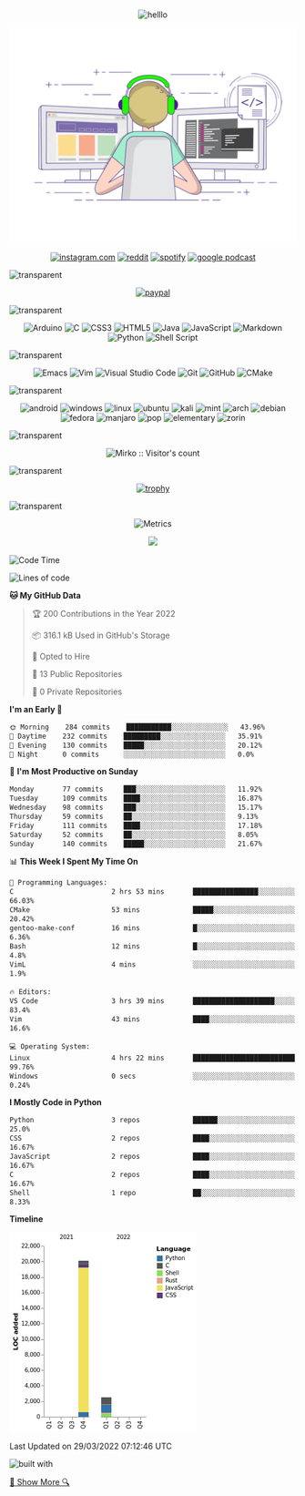 #
 
<div align="center">
 
![helllo](https://readme-typing-svg.herokuapp.com/?lines=Hello,+There!+👋;I'm+Mirko+Rovere&center=true&size=30)

![gif](https://github.com/M0-san/M0-san/blob/master/coding.gif?raw=true)

 
[![instagram.com](https://img.shields.io/badge/Instagram-E4405F?style=for-the-badge&logo=instagram&logoColor=white)](https://instagram.com/mirko_rovere/)
[![reddit](https://img.shields.io/badge/Reddit-FF4500?style=for-the-badge&logo=reddit&logoColor=white)](https://reddit.com/user/mirkou)
[![spotify](https://img.shields.io/badge/Spotify-1ED760?&style=for-the-badge&logo=spotify&logoColor=white)](https://open.spotify.com/show/58cchaSIqWwuQ9pRYeX4kY)
[![google podcast](https://img.shields.io/badge/Google_Podcasts-4285F4?style=for-the-badge&logo=google-podcasts&logoColor=white)](https://www.google.com/podcasts?feed=aHR0cHM6Ly9hbmNob3IuZm0vcy8zZTQ0ZTMzMC9wb2RjYXN0L3Jzcw==)

</div>

![transparent](https://capsule-render.vercel.app/api?type=transparent&fontColor=703ee5&text=Support&height=150&fontSize=60&desc=My%20Work&descAlignY=75&descAlign=60)

<div align="center">

[![paypal](https://img.shields.io/badge/PayPal-00457C?style=for-the-badge&logo=paypal&logoColor=white)](https://paypal.me/stupidamentepod)

</div>

![transparent](https://capsule-render.vercel.app/api?type=transparent&fontColor=703ee5&text=Language&height=150&fontSize=60&desc=That%20I%20Know&descAlignY=75&descAlign=60)

<div align="center">

![Arduino](https://img.shields.io/badge/-Arduino-00979D?style=for-the-badge&logo=Arduino&logoColor=white) ![C](https://img.shields.io/badge/c-%2300599C.svg?style=for-the-badge&logo=c&logoColor=white) ![CSS3](https://img.shields.io/badge/css3-%231572B6.svg?style=for-the-badge&logo=css3&logoColor=white) ![HTML5](https://img.shields.io/badge/html5-%23E34F26.svg?style=for-the-badge&logo=html5&logoColor=white) ![Java](https://img.shields.io/badge/java-%23ED8B00.svg?style=for-the-badge&logo=java&logoColor=white) ![JavaScript](https://img.shields.io/badge/javascript-%23323330.svg?style=for-the-badge&logo=javascript&logoColor=%23F7DFE) 
![Markdown](https://img.shields.io/badge/markdown-%23000000.svg?style=for-the-badge&logo=markdown&logoColor=white)
![Python](https://img.shields.io/badge/python-3670A0?style=for-the-badge&logo=python&logoColor=ffdd54)
![Shell Script](https://img.shields.io/badge/shell_script-%23121011.svg?style=for-the-badge&logo=gnu-bash&logoColor=white) 

</div>

![transparent](https://capsule-render.vercel.app/api?type=transparent&fontColor=703ee5&text=Other%20Stuffs&height=150&fontSize=60&desc=That%20I%20Know&descAlignY=75&descAlign=60)

<div align="center">

![Emacs](https://img.shields.io/badge/Emacs-%237F5AB6.svg?&style=for-the-badge&logo=gnu-emacs&logoColor=white) ![Vim](https://img.shields.io/badge/VIM-%2311AB00.svg?style=for-the-badge&logo=vim&logoColor=white) ![Visual Studio Code](https://img.shields.io/badge/Visual%20Studio%20Code-0078d7.svg?style=for-the-badge&logo=visual-studio-code&logoColor=white) ![Git](https://img.shields.io/badge/git-%23F05033.svg?style=for-the-badge&logo=git&logoColor=white) ![GitHub](https://img.shields.io/badge/github-%23121011.svg?style=for-the-badge&logo=github&logoColor=white) ![CMake](https://img.shields.io/badge/CMake-%23008FBA.svg?style=for-the-badge&logo=cmake&logoColor=white)

</div>

![transparent](https://capsule-render.vercel.app/api?type=transparent&fontColor=703ee5&text=OS&height=150&fontSize=60&desc=That%20I%20Know&descAlignY=75&descAlign=60)

<div align="center">

![android](https://img.shields.io/badge/Android-3DDC84?style=for-the-badge&logo=android&logoColor=white) ![windows](https://img.shields.io/badge/Windows-0078D6?style=for-the-badge&logo=windows&logoColor=white) ![linux](https://img.shields.io/badge/Linux-FCC624?style=for-the-badge&logo=linux&logoColor=black) ![ubuntu](https://img.shields.io/badge/Ubuntu-E95420?style=for-the-badge&logo=ubuntu&logoColor=white) ![kali](https://img.shields.io/badge/Kali_Linux-557C94?style=for-the-badge&logo=kali-linux&logoColor=white) ![mint](https://img.shields.io/badge/Linux_Mint-87CF3E?style=for-the-badge&logo=linux-mint&logoColor=white) ![arch](https://img.shields.io/badge/Arch_Linux-1793D1?style=for-the-badge&logo=arch-linux&logoColor=white) ![debian](https://img.shields.io/badge/Debian-A81D33?style=for-the-badge&logo=debian&logoColor=white) ![fedora](https://img.shields.io/badge/Fedora-294172?style=for-the-badge&logo=fedora&logoColor=white) ![manjaro](https://img.shields.io/badge/manjaro-35BF5C?style=for-the-badge&logo=manjaro&logoColor=white) ![pop](https://img.shields.io/badge/Pop!_OS-48B9C7?style=for-the-badge&logo=Pop!_OS&logoColor=white) ![elementary](https://img.shields.io/badge/Elementary%20OS-64BAFF?style=for-the-badge&logo=elementary&logoColor=white) ![zorin](https://img.shields.io/badge/Zorin%20OS-0CC1F3?style=for-the-badge&logo=zorin&logoColor=white)

</div>

![transparent](https://capsule-render.vercel.app/api?type=transparent&fontColor=703ee5&text=Visitor's&height=150&fontSize=60&desc=Count&descAlignY=75&descAlign=60)

<div align="center">

![Mirko :: Visitor's count](https://profile-counter.glitch.me/{Mirko-r}/count.svg)

</div>

![transparent](https://capsule-render.vercel.app/api?type=transparent&fontColor=703ee5&text=My&height=150&fontSize=60&desc=Trophies&descAlignY=75&descAlign=60)

<div align="center">

[![trophy](https://github-profile-trophy.vercel.app/?username=Mirko-r)](https://github.com/ryo-ma/github-profile-trophy)

</div>

![transparent](https://capsule-render.vercel.app/api?type=transparent&fontColor=703ee5&text=Github&height=150&fontSize=60&desc=Stats&descAlignY=75&descAlign=60)

<div align="center">

![Metrics](https://metrics.lecoq.io/Mirko-r?template=classic&base.header=0&base.activity=0&base.community=0&base.repositories=0&base.metadata=0&languages=1&languages.ignored=html%2C%20css%2C%20scss&languages.limit=80&languages.sections=most-used&languages.colors=github&languages.details=bytes-size%2C%20percentage&languages.threshold=0%25&languages.indepth=true&languages.analysis.timeout=15&languages.categories=markup%2C%20programming&languages.recent.categories=markup%2C%20programming&languages.recent.load=300&languages.recent.days=14&config.timezone=Europe%2FRome&config.twemoji=true)

![](https://github-profile-summary-cards.vercel.app/api/cards/profile-details?username=Mirko-r&theme=dracula)

</div>

<!--START_SECTION:waka-->
![Code Time](http://img.shields.io/badge/Code%20Time-139%20hrs%202%20mins-blue)

![Lines of code](https://img.shields.io/badge/From%20Hello%20World%20I%27ve%20Written-21%20Thousand%20lines%20of%20code-blue)

**🐱 My GitHub Data** 

> 🏆 200 Contributions in the Year 2022
 > 
> 📦 316.1 kB Used in GitHub's Storage 
 > 
> 💼 Opted to Hire
 > 
> 📜 13 Public Repositories 
 > 
> 🔑 0 Private Repositories  
 > 
**I'm an Early 🐤** 

```text
🌞 Morning    284 commits    ███████████░░░░░░░░░░░░░░   43.96% 
🌆 Daytime    232 commits    █████████░░░░░░░░░░░░░░░░   35.91% 
🌃 Evening    130 commits    █████░░░░░░░░░░░░░░░░░░░░   20.12% 
🌙 Night      0 commits      ░░░░░░░░░░░░░░░░░░░░░░░░░   0.0%

```
📅 **I'm Most Productive on Sunday** 

```text
Monday       77 commits     ███░░░░░░░░░░░░░░░░░░░░░░   11.92% 
Tuesday      109 commits    ████░░░░░░░░░░░░░░░░░░░░░   16.87% 
Wednesday    98 commits     ███░░░░░░░░░░░░░░░░░░░░░░   15.17% 
Thursday     59 commits     ██░░░░░░░░░░░░░░░░░░░░░░░   9.13% 
Friday       111 commits    ████░░░░░░░░░░░░░░░░░░░░░   17.18% 
Saturday     52 commits     ██░░░░░░░░░░░░░░░░░░░░░░░   8.05% 
Sunday       140 commits    █████░░░░░░░░░░░░░░░░░░░░   21.67%

```


📊 **This Week I Spent My Time On** 

```text
💬 Programming Languages: 
C                        2 hrs 53 mins       ████████████████░░░░░░░░░   66.03% 
CMake                    53 mins             █████░░░░░░░░░░░░░░░░░░░░   20.42% 
gentoo-make-conf         16 mins             █░░░░░░░░░░░░░░░░░░░░░░░░   6.36% 
Bash                     12 mins             █░░░░░░░░░░░░░░░░░░░░░░░░   4.8% 
VimL                     4 mins              ░░░░░░░░░░░░░░░░░░░░░░░░░   1.9%

🔥 Editors: 
VS Code                  3 hrs 39 mins       ████████████████████░░░░░   83.4% 
Vim                      43 mins             ████░░░░░░░░░░░░░░░░░░░░░   16.6%

💻 Operating System: 
Linux                    4 hrs 22 mins       █████████████████████████   99.76% 
Windows                  0 secs              ░░░░░░░░░░░░░░░░░░░░░░░░░   0.24%

```

**I Mostly Code in Python** 

```text
Python                   3 repos             ██████░░░░░░░░░░░░░░░░░░░   25.0% 
CSS                      2 repos             ████░░░░░░░░░░░░░░░░░░░░░   16.67% 
JavaScript               2 repos             ████░░░░░░░░░░░░░░░░░░░░░   16.67% 
C                        2 repos             ████░░░░░░░░░░░░░░░░░░░░░   16.67% 
Shell                    1 repo              ██░░░░░░░░░░░░░░░░░░░░░░░   8.33%

```


**Timeline**

![Chart not found](https://raw.githubusercontent.com/Mirko-r/Mirko-r/main/charts/bar_graph.png) 


 Last Updated on 29/03/2022 07:12:46 UTC
<!--END_SECTION:waka-->

![built with](http://ForTheBadge.com/images/badges/built-by-developers.svg)

[🔎 Show More 🔍](https://github.com/Mirko-r?tab="repositories")
